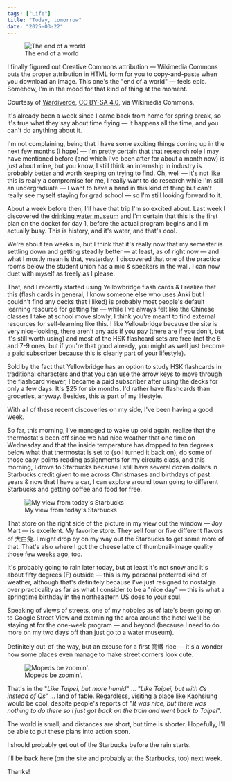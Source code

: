 ```yaml
---
tags: ["Life"]
title: "Today, tomorrow"
date: "2025-03-22"
---
```


<figure><img src="/posts/today_tomorrow/end_of_a_world.jpg" alt="The end of a world">
  <figcaption>The end of a world</figcaption></figure>

I finally figured out Creative Commons attribution — Wikimedia Commons puts the proper attribution in HTML form for you to copy-and-paste when you download an image. This one's the "end of a world" — feels epic. Somehow, I'm in the mood for that kind of thing at the moment.

Courtesy of <a href="https://commons.wikimedia.org/wiki/File:End_of_a_World_-_contemporary_painting,_artwork_by_Ib_Benoh_-_End_of_a_World_2003-2004,_acrylic_on_canvas.jpg">Wardiverde</a>, <a href="https://creativecommons.org/licenses/by-sa/4.0">CC BY-SA 4.0</a>, via Wikimedia Commons.

It's already been a week since I came back from home for spring break, so it's true what they say about time flying — it happens all the time, and you can't do anything about it.

<!--more-->

I'm not complaining, being that I have some exciting things coming up in the next few months (I hope) — I'm pretty certain that that research role I may have mentioned before (and which I've been after for about a month now) is just about mine, but you know, I still think an internship in industry is probably better and worth keeping on trying to find. Oh, well — it's not like this is really a compromise for me, I really want to do research while I'm still an undergraduate — I want to have a hand in this kind of thing but can't really see myself staying for grad school — so I'm still looking forward to it.

About a week before then, I'll have that trip I'm so excited about. Last week I discovered the [drinking water museum](https://waterparken.water.gov.taipei/cp.aspx?n=1C14F8279CF33E8F) and I'm certain that this is the first plan on the docket for day 1, before the actual program begins and I'm actually busy. This is history, and it's water, and that's cool.

We're about ten weeks in, but I think that it's really now that my semester is settling down and getting steadily better — at least, as of right now — and what I mostly mean is that, yesterday, I discovered that one of the practice rooms below the student union has a mic & speakers in the wall. I can now duet with myself as freely as I please.

That, and I recently started using Yellowbridge flash cards & I realize that this (flash cards in general, I know someone else who uses Anki but I couldn't find any decks that I liked) is probably most people's default learning resource for getting far — while I've always felt like the Chinese classes I take at school move slowly, I think you're meant to find external resources for self-learning like this. I like Yellowbridge because the site is very nice-looking, there aren't any ads if you pay (there are if you don't, but it's still worth using) and most of the HSK flashcard sets are free (not the 6 and 7-9 ones, but if you're that good already, you might as well just become a paid subscriber because this is clearly part of your lifestyle).

Sold by the fact that Yellowbridge has an option to study HSK flashcards in traditional characters and that you can use the arrow keys to move through the flashcard viewer, I became a paid subscriber after using the decks for only a few days. It's $25 for six months. I'd rather have flashcards than groceries, anyway. Besides, this _is_ part of my lifestyle.

With all of these recent discoveries on my side, I've been having a good week.

So far, this morning, I've managed to wake up cold again, realize that the thermostat's been off since we had nice weather that one time on Wednesday and that the inside temperature has dropped to ten degrees below what that thermostat is set to (so I turned it back on), do some of those easy-points reading assignments for my circuits class, and this morning, I drove to Starbucks because I still have several dozen dollars in Starbucks credit given to me across Christmases and birthdays of past years & now that I have a car, I can explore around town going to different Starbucks and getting coffee and food for free.

<figure><img src="/posts/today_tomorrow/college_town.jpg" alt="My view from today's Starbucks">
  <figcaption>My view from today's Starbucks</figcaption></figure>

That store on the right side of the picture in my view out the window — Joy Mart — is excellent. My favorite store. They sell four or five different flavors of 大白兔. I might drop by on my way out the Starbucks to get some more of that. That's also where I got the cheese latte of thumbnail-image quality those few weeks ago, too.

It's probably going to rain later today, but at least it's not snow and it's about fifty degrees (F) outside — this is my personal preferred kind of weather, although that's definitely because I've just resigned to nostalgia over practicality as far as what I consider to be a "nice day" — this is what a springtime birthday in the northeastern US does to your soul.

Speaking of views of streets, one of my hobbies as of late's been going on to Google Street View and examining the area around the hotel we'll be staying at for the one-week program — and beyond (because I need to do more on my two days off than just go to a water museum).

Definitely out-of-the way, but an excuse for a first 高鐵 ride — it's a wonder how some places even manage to make street corners look cute.

<figure><img src="/posts/today_tomorrow/tongai_st.png" alt="Mopeds be zoomin'.">
  <figcaption>Mopeds be zoomin'.</figcaption></figure>

That's in the "_Like Taipei, but more humid_" ... "_Like Taipei, but with Cs instead of Qs_" ... land of fable. Regardless, visiting a place like Kaohsiung would be cool, despite people's reports of "_It was nice, but there was nothing to do there so I just got back on the train and went back to Taipei_".

The world is small, and distances are short, but time is shorter. Hopefully, I'll be able to put these plans into action soon.

I should probably get out of the Starbucks before the rain starts.

I'll be back here (on the site and probably at the Starbucks, too) next week.

Thanks!
